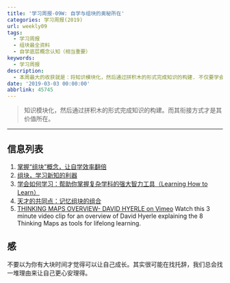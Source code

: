```yaml
---
title: '学习周报-09W: 自学与组块的奥秘所在'
categories: 学习周报(2019)
url: weekly09
tags:
  - 学习周报
  - 组块最全资料
  - 自学底层概念认知（相当重要）
keywords:
  - 学习周报
description:
  - 本周最大的收获就是：将知识模块化，然后通过拼积木的形式完成知识的构建. 不仅要学会如何学习， 还需要学会如何维护自己的知识树。想念这不是是一下子可以完成的事，而需要在不断的迭代过程中逐渐去升级优化的。HackDApp愿与你分享！
date: '2019-03-03 00:00:00'
abbrlink: 45745
---
```


> 知识模块化，然后通过拼积木的形式完成知识的构建。而其衔接方式才是其价值所在。

---

## 信息列表

1. [掌握“组块”概念，让自学效率翻倍](http://www.xinli001.com/info/100315655)
2. [组块，学习新知的利器](https://www.jianshu.com/p/8edd738d28d5)
3. [学会如何学习：帮助你掌握复杂学科的强大智力工具（Learning How to Learn）](https://www.coursera.org/lecture/ruhe-xuexi/shi-yao-shi-zu-kuai-mKXiU)
4. [天才的共同点：记忆组块的组合](https://zhuanlan.zhihu.com/p/25057988)
5. [THINKING MAPS OVERVIEW- DAVID HYERLE on Vimeo](https://vimeo.com/100521066)
  Watch this 3 minute video clip for an overview of David Hyerle explaining the 8 Thinking Maps as tools for lifelong learning.

## 感

不要以为你有大块时间才觉得可以让自己成长。其实很可能在找托辞，我们总会找一堆理由来让自己更心安理得。

